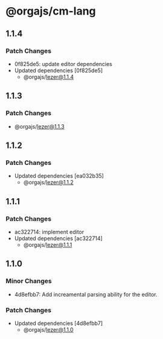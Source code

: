 # @orgajs/cm-lang

## 1.1.4

### Patch Changes

- 0f825de5: update editor dependencies
- Updated dependencies [0f825de5]
  - @orgajs/lezer@1.1.4

## 1.1.3

### Patch Changes

- @orgajs/lezer@1.1.3

## 1.1.2

### Patch Changes

- Updated dependencies [ea032b35]
  - @orgajs/lezer@1.1.2

## 1.1.1

### Patch Changes

- ac322714: implement editor
- Updated dependencies [ac322714]
  - @orgajs/lezer@1.1.1

## 1.1.0

### Minor Changes

- 4d8efbb7: Add increamental parsing ability for the editor.

### Patch Changes

- Updated dependencies [4d8efbb7]
  - @orgajs/lezer@1.1.0
